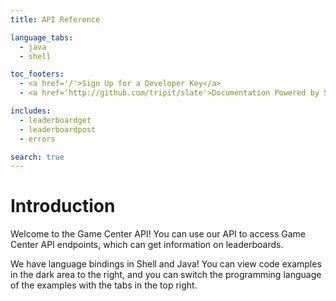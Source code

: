 ```yaml
---
title: API Reference

language_tabs:
  - java
  - shell

toc_footers:
  - <a href='/'>Sign Up for a Developer Key</a>
  - <a href='http://github.com/tripit/slate'>Documentation Powered by Slate</a>

includes:
  - leaderboardget
  - leaderboardpost
  - errors

search: true
---
```


# Introduction

Welcome to the Game Center API! You can use our API to access Game Center API endpoints, which can get information on leaderboards.

We have language bindings in Shell and Java! You can view code examples in the dark area to the right, and you can switch the programming language of the examples with the tabs in the top right.
